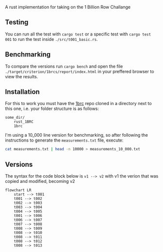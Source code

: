 A rust implementation for taking on the 1 Billion Row Challange

## Testing
You can run all the test with `cargo test` or a specific test with `cargo test 001` to run the test inside `./src/t001_basic.rs`.

## Benchmarking
To compare the versions run `cargo bench` and open the file `./target/criterion/1brcs/report/index.html` in your preffered browser to view the results.

## Installation
For this to work you must have the [1brc](https://github.com/gunnarmorling/1brc) repo cloned in a directory next to this one, i.e. your folder structure is as follows:
```
some_dir/
    rust_1BRC
    1brc
```

I'm using a 10_000 line version for benchmarking, so after following the instructions to generate the `measurements.txt` file, execute:
```bash
cat measurements.txt | head -n 10000 > measurements_10_000.txt
```

## Versions
The syntax for the code block below is
`v1 --> v2`
with v1 the verion that was copied and modified, becoming v2 
```mermaid
flowchart LR
    start --> t001
    t001 --> t002
    t002 --> t003
    t003 --> t004
    t004 --> t005
    t001 --> t006
    t006 --> t007
    t007 --> t008
    t008 --> t009
    t008 --> t010
    t008 --> t011
    t008 --> t012
    t008 --> t013
```

